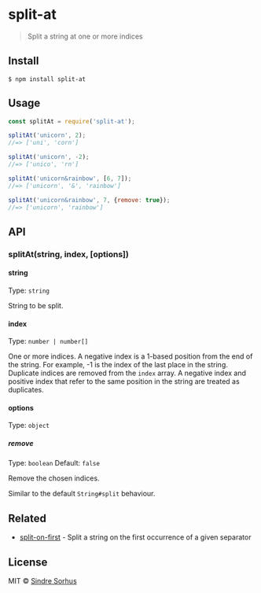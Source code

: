 # split-at

> Split a string at one or more indices


## Install

```
$ npm install split-at
```


## Usage

```js
const splitAt = require('split-at');

splitAt('unicorn', 2);
//=> ['uni', 'corn']

splitAt('unicorn', -2);
//=> ['unico', 'rn']

splitAt('unicorn&rainbow', [6, 7]);
//=> ['unicorn', '&', 'rainbow']

splitAt('unicorn&rainbow', 7, {remove: true});
//=> ['unicorn', 'rainbow']
```


## API

### splitAt(string, index, [options])

#### string

Type: `string`

String to be split.

#### index

Type: `number | number[]`

One or more indices. A negative index is a 1-based position from the end of the string. For example, -1 is the index of the last place in the string. Duplicate indices are removed from the `index` array. A negative index and positive index that refer to the same position in the string are treated as duplicates.

#### options

Type: `object`

##### remove

Type: `boolean`
Default: `false`

Remove the chosen indices.

Similar to the default `String#split` behaviour.


## Related

- [split-on-first](https://github.com/sindresorhus/split-on-first) - Split a string on the first occurrence of a given separator


## License

MIT © [Sindre Sorhus](https://sindresorhus.com)
